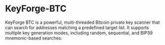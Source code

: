 # KeyForge-BTC
KeyForge BTC is a powerful, multi-threaded Bitcoin private key scanner that can search for addresses matching a predefined target list. It supports multiple key generation modes, including random, sequential, and BIP39 mnemonic-based searches.
